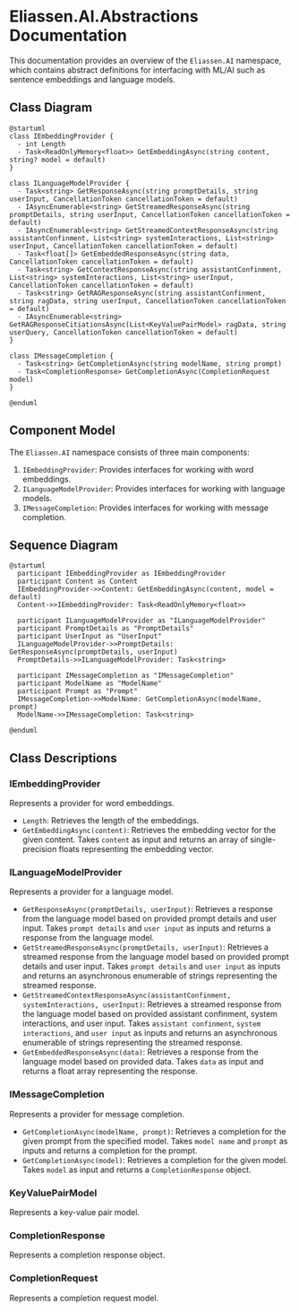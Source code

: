 # Eliassen.AI.Abstractions Documentation

This documentation provides an overview of the `Eliassen.AI` namespace, which contains abstract definitions for interfacing with ML/AI such as sentence embeddings and language models.

## Class Diagram

```plantuml
@startuml
class IEmbeddingProvider {
  - int Length
  - Task<ReadOnlyMemory<float>> GetEmbeddingAsync(string content, string? model = default)
}

class ILanguageModelProvider {
  - Task<string> GetResponseAsync(string promptDetails, string userInput, CancellationToken cancellationToken = default)
  - IAsyncEnumerable<string> GetStreamedResponseAsync(string promptDetails, string userInput, CancellationToken cancellationToken = default)
  - IAsyncEnumerable<string> GetStreamedContextResponseAsync(string assistantConfinment, List<string> systemInteractions, List<string> userInput, CancellationToken cancellationToken = default)
  - Task<float[]> GetEmbeddedResponseAsync(string data, CancellationToken cancellationToken = default)
  - Task<string> GetContextResponseAsync(string assistantConfinment, List<string> systemInteractions, List<string> userInput, CancellationToken cancellationToken = default)
  - Task<string> GetRAGResponseAsync(string assistantConfinment, string ragData, string userInput, CancellationToken cancellationToken = default)
  - IAsyncEnumerable<string> GetRAGResponseCitiationsAsync(List<KeyValuePairModel> ragData, string userQuery, CancellationToken cancellationToken = default)
}

class IMessageCompletion {
  - Task<string> GetCompletionAsync(string modelName, string prompt)
  - Task<CompletionResponse> GetCompletionAsync(CompletionRequest model)
}

@enduml
```

## Component Model

The `Eliassen.AI` namespace consists of three main components:

1. `IEmbeddingProvider`: Provides interfaces for working with word embeddings.
2. `ILanguageModelProvider`: Provides interfaces for working with language models.
3. `IMessageCompletion`: Provides interfaces for working with message completion.

## Sequence Diagram

```plantuml
@startuml
  participant IEmbeddingProvider as IEmbeddingProvider
  participant Content as Content
  IEmbeddingProvider->>Content: GetEmbeddingAsync(content, model = default)
  Content->>IEmbeddingProvider: Task<ReadOnlyMemory<float>>

  participant ILanguageModelProvider as "ILanguageModelProvider"
  participant PromptDetails as "PromptDetails"
  participant UserInput as "UserInput"
  ILanguageModelProvider->>PromptDetails: GetResponseAsync(promptDetails, userInput)
  PromptDetails->>ILanguageModelProvider: Task<string>

  participant IMessageCompletion as "IMessageCompletion"
  participant ModelName as "ModelName"
  participant Prompt as "Prompt"
  IMessageCompletion->>ModelName: GetCompletionAsync(modelName, prompt)
  ModelName->>IMessageCompletion: Task<string>
  
@enduml
```

## Class Descriptions

### IEmbeddingProvider

Represents a provider for word embeddings.

* `Length`: Retrieves the length of the embeddings.
* `GetEmbeddingAsync(content)`: Retrieves the embedding vector for the given content. Takes `content` as input and returns an array of single-precision floats representing the embedding vector.

### ILanguageModelProvider

Represents a provider for a language model.

* `GetResponseAsync(promptDetails, userInput)`: Retrieves a response from the language model based on provided prompt details and user input. Takes `prompt details` and `user input` as inputs and returns a response from the language model.
* `GetStreamedResponseAsync(promptDetails, userInput)`: Retrieves a streamed response from the language model based on provided prompt details and user input. Takes `prompt details` and `user input` as inputs and returns an asynchronous enumerable of strings representing the streamed response.
* `GetStreamedContextResponseAsync(assistantConfinment, systemInteractions, userInput)`: Retrieves a streamed response from the language model based on provided assistant confinment, system interactions, and user input. Takes `assistant confinment`, `system interactions`, and `user input` as inputs and returns an asynchronous enumerable of strings representing the streamed response.
* `GetEmbeddedResponseAsync(data)`: Retrieves a response from the language model based on provided data. Takes `data` as input and returns a float array representing the response.

### IMessageCompletion

Represents a provider for message completion.

* `GetCompletionAsync(modelName, prompt)`: Retrieves a completion for the given prompt from the specified model. Takes `model name` and `prompt` as inputs and returns a completion for the prompt.
* `GetCompletionAsync(model)`: Retrieves a completion for the given model. Takes `model` as input and returns a `CompletionResponse` object.

### KeyValuePairModel

Represents a key-value pair model.

### CompletionResponse

Represents a completion response object.

### CompletionRequest

Represents a completion request model.